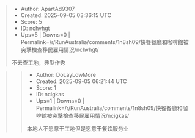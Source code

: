 > - Author: ApartAd9307
> - Created: 2025-09-05 03:36:15 UTC
> - Score: 5
> - ID: nchvhgt
> - Ups=5 | Downs=0 | Permalink=/r/RunAustralia/comments/1n8sh09/快餐餐廳和咖啡館被突擊檢查移民雇用情況/nchvhgt/
>
> 不去查工地，典型作秀

>> - Author: DoLayLowMore
>> - Created: 2025-09-05 06:21:44 UTC
>> - Score: 1
>> - ID: ncigkas
>> - Ups=1 | Downs=0 | Permalink=/r/RunAustralia/comments/1n8sh09/快餐餐廳和咖啡館被突擊檢查移民雇用情況/ncigkas/
>>
>> 本地人不愿意干工地但是愿意干餐饮服务业
